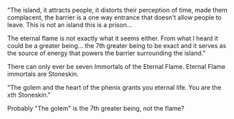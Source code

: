"The island, it attracts people, it distorts their perception of time, made them complacent, the barrier is a one way entrance that doesn't allow people to leave. This is not an island this is a prison...

The eternal flame is not exactly what it seems either. From what I heard it could be a greater being... the 7th greater being to be exact and it serves as the source of energy that powers the barrier surrounding the island."

There can only ever be seven Immortals of the Eternal Flame. Eternal Flame immortals are Stoneskin.

"The golem and the heart of the phenix grants you eternal life. You are the xth Stoneskin."

Probably "The golem" is the 7th greater being, not the flame?